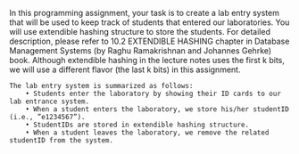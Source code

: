 
In this programming assignment, your task is to create a lab entry system that will be used to keep track of students that entered our laboratories. You will use extendible hashing structure to store the students. For detailed description, please refer to 10.2 EXTENDIBLE HASHING chapter in Database Management Systems (by Raghu Ramakrishnan and Johannes Gehrke) book. Although extendible hashing in the lecture notes uses the first k bits, we will use a different flavor (the last k bits) in this assignment.

	The lab entry system is summarized as follows:
		• Students enter the laboratory by showing their ID cards to our lab entrance system.
		• When a student enters the laboratory, we store his/her studentID (i.e., ”e1234567”).
		• StudentIDs are stored in extendible hashing structure.
		• When a student leaves the laboratory, we remove the related studentID from the system.
